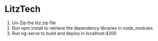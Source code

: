 # LitzTech

1. Un-Zip the litz.zip file
2. Run npm install to retrieve the dependency libraries in node_modules
3. Run ng-serve to build and deploy in localhost:4200
